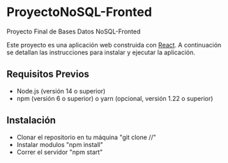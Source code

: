 # ProyectoNoSQL-Fronted
Proyecto Final de Bases Datos NoSQL-Fronted

Este proyecto es una aplicación web construida con [React](https://reactjs.org/). A continuación se detallan las instrucciones para instalar y ejecutar la aplicación.

## Requisitos Previos

- Node.js (versión 14 o superior)
- npm (versión 6 o superior) o yarn (opcional, versión 1.22 o superior)

## Instalación
- Clonar el repositorio en tu máquina  "git clone //"
- Instalar modulos "npm install"
- Correr el servidor "npm start"
